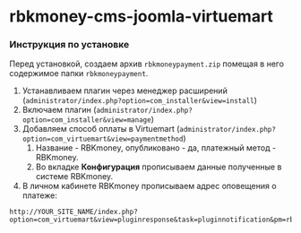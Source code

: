 # rbkmoney-cms-joomla-virtuemart

### Инструкция по установке

Перед установкой, создаем архив `rbkmoneypayment.zip` помещая в него содержимое папки `rbkmoneypayment`.

1. Устанавливаем плагин через менеджер расширений (`administrator/index.php?option=com_installer&view=install`)
2. Включаем плагин (`administrator/index.php?option=com_installer&view=manage`)
3. Добавляем способ оплаты в Virtuemart (`administrator/index.php?option=com_virtuemart&view=paymentmethod`)
    1. Название - RBKmoney, опубликовано - да, платежный метод - RBKmoney.
	2. Во вкладке **Конфигурация** прописываем данные полученные в системе RBKmoney.
4. В личном кабинете RBKmoney прописываем адрес оповещения о платеже:
```
http://YOUR_SITE_NAME/index.php?option=com_virtuemart&view=pluginresponse&task=pluginnotification&pm=rbkmoney
```
